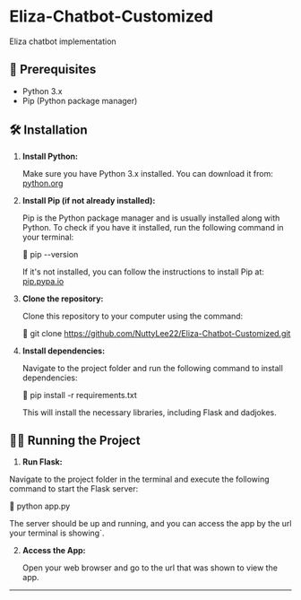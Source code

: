 # Eliza-Chatbot-Customized
Eliza chatbot implementation

## 📝 Prerequisites

- Python 3.x
- Pip (Python package manager)

## 🛠️ Installation

1. **Install Python:**

   Make sure you have Python 3.x installed. You can download it from: [python.org](https://www.python.org/downloads/)

2. **Install Pip (if not already installed):**

   Pip is the Python package manager and is usually installed along with Python. To check if you have it installed, run the following command in your terminal:

      📌 pip --version

   If it's not installed, you can follow the instructions to install Pip at: [pip.pypa.io](https://pip.pypa.io/en/stable/installation/)

3. **Clone the repository:**

   Clone this repository to your computer using the command:

     📌 git clone https://github.com/NuttyLee22/Eliza-Chatbot-Customized.git

4. **Install dependencies:**

   Navigate to the project folder and run the following command to install dependencies:

    📌 pip install -r requirements.txt

   This will install the necessary libraries, including Flask and dadjokes.

## 👨‍💻 Running the Project

1. **Run Flask:**
 
  Navigate to the project folder in the terminal and execute the following command to start the Flask server:

   📌 python app.py

  The server should be up and running, and you can access the app by the url your terminal is showing`.

2. **Access the App:**

   Open your web browser and go to the url that was shown to view the app.

---





